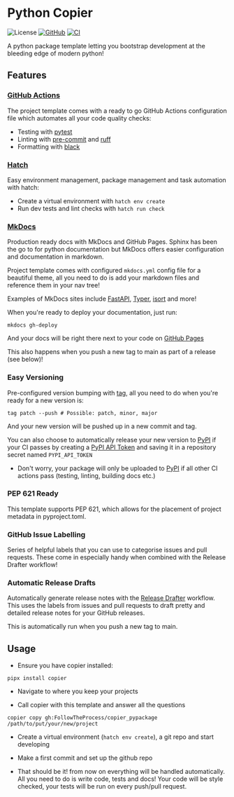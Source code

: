 # Python Copier

![License](https://img.shields.io/github/license/FollowTheProcess/copier_pypackage.svg)
[![GitHub](https://img.shields.io/github/v/release/FollowTheProcess/copier_pypackage?logo=github&sort=semver)](https://github.com/FollowTheProcess/copier_pypackage)
[![CI](https://github.com/FollowTheProcess/copier_pypackage/workflows/CI/badge.svg)](https://github.com/FollowTheProcess/copier_pypackage/actions?query=workflow%3ACI)

A python package template letting you bootstrap development at the bleeding edge of modern python!

## Features

### [GitHub Actions]

The project template comes with a ready to go GitHub Actions configuration file which automates all your code quality checks:

* Testing with [pytest]
* Linting with [pre-commit] and [ruff]
* Formatting with [black]

### [Hatch]

Easy environment management, package management and task automation with hatch:

* Create a virtual environment with `hatch env create`
* Run dev tests and lint checks with `hatch run check`

### [MkDocs]

Production ready docs with MkDocs and GitHub Pages. Sphinx has been the go to for python documentation but MkDocs offers easier configuration and documentation in markdown.

Project template comes with configured `mkdocs.yml` config file for a beautiful theme, all you need to do is add your markdown files and reference them in your nav tree!

Examples of MkDocs sites include [FastAPI], [Typer], [isort] and more!

When you're ready to deploy your documentation, just run:

``` shell
mkdocs gh-deploy
```

And your docs will be right there next to your code on [GitHub Pages]

This also happens when you push a new tag to main as part of a release (see below)!

### Easy Versioning

Pre-configured version bumping with [tag], all you need to do when you're ready for a new version is:

``` shell
tag patch --push # Possible: patch, minor, major
```

And your new version will be pushed up in a new commit and tag.

You can also choose to automatically release your new version to [PyPI] if your CI passes by creating a [PyPI API Token] and saving it in a repository secret named `PYPI_API_TOKEN`

* Don't worry, your package will only be uploaded to [PyPI] if all other CI actions pass (testing, linting, building docs etc.)

### PEP 621 Ready

This template supports PEP 621, which allows for the placement of project metadata in pyproject.toml.

### GitHub Issue Labelling

Series of helpful labels that you can use to categorise issues and pull requests. These come in especially handy when combined with the Release Drafter workflow!

### Automatic Release Drafts

Automatically generate release notes with the [Release Drafter] workflow. This uses the labels from issues and pull requests to draft pretty and detailed release notes for your GitHub releases.

This is automatically run when you push a new tag to main.

## Usage

* Ensure you have copier installed:

``` shell
pipx install copier
```

* Navigate to where you keep your projects

* Call copier with this template and answer all the questions

``` shell
copier copy gh:FollowTheProcess/copier_pypackage /path/to/put/your/new/project
```

* Create a virtual environment (`hatch env create`), a git repo and start developing

* Make a first commit and set up the github repo

* That should be it! from now on everything will be handled automatically. All you need to do is write code, tests and docs! Your code will be style checked, your tests will be run on every push/pull request.

[pytest]: https://docs.pytest.org/en/stable/
[GitHub actions]: https://docs.github.com/en/free-pro-team@latest/actions
[MkDocs]: https://www.mkdocs.org
[PyPI]: https://pypi.org
[isort]: https://pycqa.github.io/isort/
[black]: https://black.readthedocs.io/en/stable/
[FastAPI]: https://fastapi.tiangolo.com
[Typer]: https://typer.tiangolo.com
[GitHub Pages]: https://pages.github.com
[PyPI API Token]: https://pypi.org/help/#apitoken
[Release Drafter]: https://github.com/release-drafter/release-drafter
[hatch]: https://hatch.pypa.io/latest/
[pre-commit]: https://pre-commit.com
[ruff]: https://github.com/charliermarsh/ruff
[tag]: https://github.com/FollowTheProcess/tag
